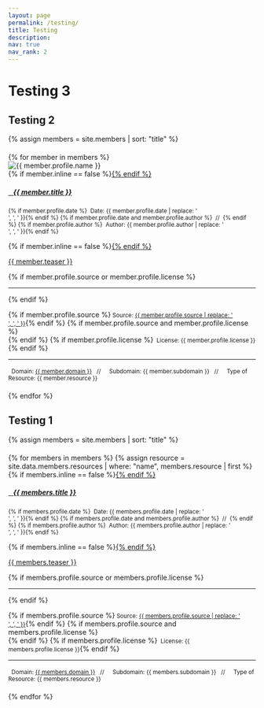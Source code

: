 ```yaml
---
layout: page
permalink: /testing/
title: Testing
description:
nav: true
nav_rank: 2
---
```


# Testing 3



## Testing 2

{% assign members = site.members | sort: "title" %}

<div id="members-list" style="margin-top: 20px;">
    {% for member in members %}
        <div class="col-sm-4 col-md-3">
            <img src="{{ '/assets/img/' | append: member.profile.image | relative_url }}" class="card-img img-fluid" alt="{{ member.profile.name }}" />
        </div>
        <div class="team col-sm-8 col-md-9">
            <div class="members {% if member.inline == false %}hoverable{% endif %}" style="margin-bottom: 20px;" data-domain="{{ member.domain }}" data-subdomain="{{ member.subdomain }}">
                <div class="row no-gutters">
                    <div class="team">
                        <div class="members-body">
                            {% if member.inline == false %}<a href="{{ member.url | relative_url }}">{% endif %}
                                <h5 class="members-title"><i class="{{ resource.icon | default: 'fas fa-file' }}"></i>&nbsp;&nbsp; {{ member.title }}</h5></a>
                            <p class="members-text"><small class="test-muted">
                                {% if member.profile.date %}<i class="fa-solid fa-calendar"></i>&nbsp; Date: {{ member.profile.date | replace: '<br />', ', ' }}{% endif %}
                                {% if member.profile.date and member.profile.author %}&nbsp;&nbsp;//&nbsp;&nbsp;{% endif %}
                                {% if member.profile.author %}<i class="fa-solid fa-user"></i>&nbsp; Author: {{ member.profile.author | replace: '<br />', ', ' }}{% endif %}
                            </small></p>
                            {% if member.inline == false %}<a href="{{ member.url | relative_url }}">{% endif %}
                            <p class="members-text">{{ member.teaser }}</p></a>
                            {% if member.profile.source or member.profile.license %}
                                <hr class="solid">
                            {% endif %}
                            <p class="members-text">
                                {% if member.profile.source %}<small class="test-muted"><i class="fas fa-link"></i> Source: <a href="{{ member.profile.source }}">{{ member.profile.source | replace: '<br />', ', ' }}</a></small>{% endif %}
                                {% if member.profile.source and member.profile.license %}<br>{% endif %}
                                {% if member.profile.license %}<small class="test-muted"><i class="fa-solid fa-quote-left"></i>&nbsp; License: {{ member.profile.license }}</small>{% endif %}
                            </p>
                            <hr class="solid">
                            <p class="members-text">
                                <small class="test-muted domain"><i class="fa-solid fa-square"></i>&nbsp; Domain: <a href="{{ site.url }}{{ site.baseurl }}{{ member.domain | downcase | replace: ' ', '-' }}">{{ member.domain }}</a> &nbsp;&nbsp;//&nbsp;&nbsp;</small>
                                <small class="test-muted subdomain"><i class="fa-solid fa-sitemap"></i>&nbsp; Subdomain: {{ member.subdomain }} &nbsp;&nbsp;//&nbsp;&nbsp;</small>
                                <small class="test-muted resource"><i class="fa-solid fa-file"></i>&nbsp; Type of Resource: {{ member.resource }}</small><br>
                            </p>
                        </div>
                    </div>
                </div>
            </div>
        </div>
    {% endfor %}
</div>



## Testing 1

{% assign members = site.members | sort: "title" %}

<div id="members-list" style="margin-top: 20px;">
  {% for members in members %}
    {% assign resource = site.data.members.resources | where: "name", members.resource | first %}
    <div class="members {% if members.inline == false %}hoverable{% endif %}" style="margin-bottom: 20px;" data-domain="{{ members.domain }}" data-subdomain="{{ members.subdomain }}">
      <div class="row no-gutters">
        <div class="team">
          <div class="members-body">
            {% if members.inline == false %}<a href="{{ members.url | relative_url }}">{% endif %}
              <h5 class="members-title"><i class="{{ resource.icon | default: 'fas fa-file' }}"></i>&nbsp;&nbsp; {{ members.title }}</h5></a>
            <p class="members-text"><small class="test-muted">{% if members.profile.date %}<i class="fa-solid fa-calendar"></i>&nbsp; Date: {{ members.profile.date | replace: '<br />', ', ' }}{% endif %}
              {% if members.profile.date and members.profile.author %}&nbsp;&nbsp;//&nbsp;&nbsp;{% endif %}
              {% if members.profile.author %}<i class="fa-solid fa-user"></i>&nbsp; Author: {{ members.profile.author | replace: '<br />', ', ' }}{% endif %}</small></p>
            {% if members.inline == false %}<a href="{{ members.url | relative_url }}">{% endif %}
              <p class="members-text">{{ members.teaser }}</p></a>
            {% if members.profile.source or members.profile.license %}
              <hr class="solid">
            {% endif %}
            <p class="members-text">
              {% if members.profile.source %}<small class="test-muted"><i class="fas fa-link"></i> Source: <a href="{{ members.profile.source }}">{{ members.profile.source | replace: '<br />', ', ' }}</a></small>{% endif %}
              {% if members.profile.source and members.profile.license %}<br>{% endif %}
              {% if members.profile.license %}<small class="test-muted"><i class="fa-solid fa-quote-left"></i>&nbsp; License: {{ members.profile.license }}</small>{% endif %}
            </p>
              <hr class="solid">
            <p class="members-text">
              <small class="test-muted domain"><i class="fa-solid fa-square"></i>&nbsp; Domain: <a href="{{ site.url }}{{ site.baseurl }}{{ members.domain | downcase | replace: ' ', '-' }}">{{ members.domain }}</a> &nbsp;&nbsp;//&nbsp;&nbsp;</small>
              <small class="test-muted subdomain"><i class="fa-solid fa-sitemap"></i>&nbsp; Subdomain: {{ members.subdomain }} &nbsp;&nbsp;//&nbsp;&nbsp;</small>
              <small class="test-muted resource"><i class="fa-solid fa-file"></i>&nbsp; Type of Resource: {{ members.resource }}</small><br>
            </p>
          </div>
        </div>
      </div>
    </div>
  {% endfor %}
</div>
